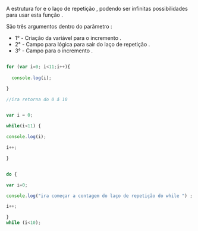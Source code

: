 <p> A estrutura for e o laço de repetição , podendo ser infinitas possibilidades para usar esta função . </p>

<p> São três argumentos dentro do parâmetro :</p>

* 1° - Criação da variável para o incremento .
* 2° - Campo para lógica para sair do laço de repetição .
* 3° - Campo para o incremento .

```javascript

for (var i=0; i<11;i++){
   
  console.log(i);

} 

//ira retorna do 0 á 10 

```

```javascript 

var i = 0;

while(i<11) {

console.log(i);

i++;

}

```

```javascript

do {

var i=0;

console.log("ira começar a contagem do laço de repetição do while ") ;

i++;

}
while (i<10);

```